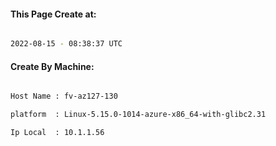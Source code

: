 
   
#### This Page Create at:

```bash

2022-08-15 - 08:38:37 UTC

```

#### Create By Machine:

```bash

Host Name : fv-az127-130

platform  : Linux-5.15.0-1014-azure-x86_64-with-glibc2.31

Ip Local  : 10.1.1.56

```

